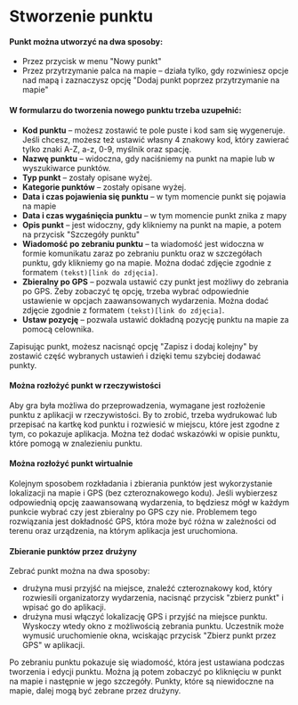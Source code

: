 # Stworzenie punktu

#### Punkt można utworzyć na dwa sposoby:
* Przez przycisk w menu "Nowy punkt"
* Przez przytrzymanie palca na mapie – działa tylko, gdy rozwiniesz opcje nad mapą i zaznaczysz opcję "Dodaj punkt 
  poprzez przytrzymanie na mapie"

#### W formularzu do tworzenia nowego punktu trzeba uzupełnić:
* **Kod punktu** – możesz zostawić te pole puste i kod sam się wygeneruje.
  Jeśli chcesz, możesz też ustawić własny 4 znakowy kod, który zawierać tylko znaki A-Z, a-z, 0-9, myślnik oraz spację.
* **Nazwę punktu** – widoczna, gdy naciśniemy na punkt na mapie lub w wyszukiwarce punktów.
* **Typ punkt** – zostały opisane wyżej.
* **Kategorie punktów** – zostały opisane wyżej.
* **Data i czas pojawienia się punktu** – w tym momencie punkt się pojawia na mapie
* **Data i czas wygaśnięcia punktu** – w tym momencie punkt znika z mapy
* **Opis punkt** – jest widoczny, gdy klikniemy na punkt na mapie, a potem na przycisk "Szczegóły punktu"
* **Wiadomość po zebraniu punktu** – ta wiadomość jest widoczna w formie komunikatu zaraz po zebraniu punktu oraz 
  w szczegółach punktu, gdy klikniemy go na mapie. Można dodać zdjęcie zgodnie z formatem `(tekst)[link do zdjęcia]`.
* **Zbieralny po GPS** – pozwala ustawić czy punkt jest możliwy do zebrania po GPS. Żeby zobaczyć tę opcję, trzeba 
  wybrać odpowiednie ustawienie w opcjach zaawansowanych wydarzenia. Można dodać zdjęcie zgodnie z formatem 
  `(tekst)[link do zdjęcia]`.
* **Ustaw pozycję** – pozwala ustawić dokładną pozycję punktu na mapie za pomocą celownika.

Zapisując punkt, możesz nacisnąć opcję "Zapisz i dodaj kolejny" by zostawić część wybranych ustawień i dzięki temu
szybciej dodawać punkty.

#### Można rozłożyć punkt w rzeczywistości
Aby gra była możliwa do przeprowadzenia, wymagane jest rozłożenie punktu z aplikacji w rzeczywistości. By to zrobić, 
trzeba wydrukować lub przepisać na kartkę kod punktu i rozwiesić w miejscu, które jest zgodne z tym, co pokazuje 
aplikacja. Można też dodać wskazówki w opisie punktu, które pomogą w znalezieniu punktu.

#### Można rozłożyć punkt wirtualnie
Kolejnym sposobem rozkładania i zbierania punktów jest wykorzystanie lokalizacji na mapie i GPS (bez czteroznakowego 
kodu). Jeśli wybierzesz odpowiednią opcję zaawansowaną wydarzenia, to będziesz mógł w każdym punkcie wybrać czy jest 
zbieralny po GPS czy nie. Problemem tego rozwiązania jest dokładność GPS, która może być różna w zależności od terenu 
oraz urządzenia, na którym aplikacja jest uruchomiona.

#### Zbieranie punktów przez drużyny
Zebrać punkt można na dwa sposoby:
* drużyna musi przyjść na miejsce, znaleźć czteroznakowy kod, który rozwiesili organizatorzy wydarzenia, nacisnąć 
  przycisk "zbierz punkt" i wpisać go do aplikacji.
* drużyna musi włączyć lokalizację GPS i przyjść na miejsce punktu. Wyskoczy wtedy okno z możliwością zebrania punktu. 
  Uczestnik może wymusić uruchomienie okna, wciskając przycisk "Zbierz punkt przez GPS" w aplikacji.

Po zebraniu punktu pokazuje się wiadomość, która jest ustawiana podczas tworzenia i edycji punktu. Można ją potem zobaczyć po kliknięciu w punkt na mapie i następnie w jego szczegóły.
Punkty, które są niewidoczne na mapie, dalej mogą być zebrane przez drużyny.
